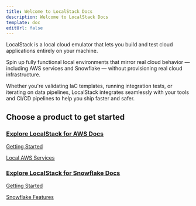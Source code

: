 ```yaml
---
title: Welcome to LocalStack Docs
description: Welcome to LocalStack Docs
template: doc
editUrl: false
---
```


LocalStack is a local cloud emulator that lets you build and test cloud applications entirely on your machine.

Spin up fully functional local environments that mirror real cloud behavior — including AWS services and Snowflake — without provisioning real cloud infrastructure. 

Whether you're validating IaC templates, running integration tests, or iterating on data pipelines, LocalStack integrates seamlessly with your tools and CI/CD pipelines to help you ship faster and safer.

## Choose a product to get started

### [Explore LocalStack for AWS Docs](/docs/aws)  
[Getting Started](/aws/getting-started/)

[Local AWS Services](/aws/services/)

### [Explore LocalStack for Snowflake Docs](/docs/snowflake)
[Getting Started](/snow/getting-started/)

[Snowflake Features](/snowflake/features/)

